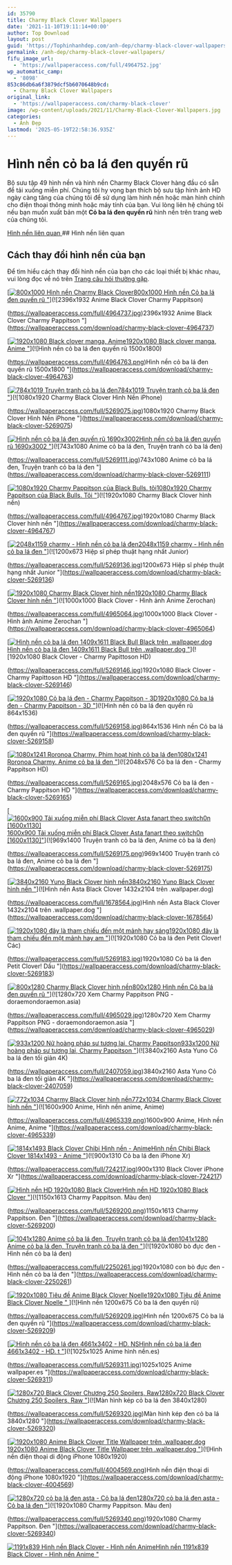 ```yaml
---
id: 35790
title: Charmy Black Clover Wallpapers
date: '2021-11-10T19:11:14+00:00'
author: Top Download
layout: post
guid: 'https://Tophinhanhdep.com/anh-dep/charmy-black-clover-wallpapers/'
permalink: /anh-dep/charmy-black-clover-wallpapers/
fifu_image_url:
  - 'https://wallpaperaccess.com/full/4964752.jpg'
wp_automatic_camp:
  - '8098'
853c86db6a6f3879dcf5b6070648b9cd:
  - Charmy Black Clover Wallpapers
original_link:
  - 'https://wallpaperaccess.com/charmy-black-clover'
image: /wp-content/uploads/2021/11/Charmy-Black-Clover-Wallpapers.jpg
categories:
  - Ảnh Đẹp
lastmod: '2025-05-19T22:58:36.935Z'
---
```

# Hình nền cỏ ba lá đen quyến rũ

Bộ sưu tập 49 hình nền và hình nền Charmy Black Clover hàng đầu có sẵn để tải xuống miễn phí. Chúng tôi hy vọng bạn thích bộ sưu tập hình ảnh HD ngày càng tăng của chúng tôi để sử dụng làm hình nền hoặc màn hình chính cho điện thoại thông minh hoặc máy tính của bạn. Vui lòng liên hệ chúng tôi nếu bạn muốn xuất bản một **Cỏ ba lá đen quyến rũ** hình nền trên trang web của chúng tôi.

[Hình nền liên quan ](#related) ## Hình nền liên quan

## Cách thay đổi hình nền của bạn

Để tìm hiểu cách thay đổi hình nền của bạn cho các loại thiết bị khác nhau, vui lòng đọc về nó trên [Trang câu hỏi thường gặp](https://tophinhanhdep.com/faq/).

  
[[![800x1000 Hình nền Charmy Black Clover](https://wallpaperaccess.com/full/4964752.jpg)800x1000 Hình nền Cỏ ba lá đen quyến rũ "](https://wallpaperaccess.com/download/charmy-black-clover-4964752)](![2396x1932 Anime Black Clover Charmy Pappitson)

(https://wallpaperaccess.com/full/4964737.jpg)2396x1932 Anime Black Clover Charmy Pappitson "](https://wallpaperaccess.com/download/charmy-black-clover-4964737)

[[![1920x1080 Black clover manga, Anime](https://wallpaperaccess.com/full/4964754.jpg)1920x1080 Black clover manga, Anime "](https://wallpaperaccess.com/download/charmy-black-clover-4964754)](![Hình nền cỏ ba lá đen quyến rũ 1500x1800)

(https://wallpaperaccess.com/full/4964763.png)Hình nền cỏ ba lá đen quyến rũ 1500x1800 "](https://wallpaperaccess.com/download/charmy-black-clover-4964763)

[[![784x1019 Truyện tranh cỏ ba lá đen](https://wallpaperaccess.com/full/4964795.jpg)784x1019 Truyện tranh cỏ ba lá đen "](https://wallpaperaccess.com/download/charmy-black-clover-4964795)](![1080x1920 Charmy Black Clover Hình Nền iPhone)

(https://wallpaperaccess.com/full/5269075.jpg)1080x1920 Charmy Black Clover Hình Nền iPhone "](https://wallpaperaccess.com/download/charmy-black-clover-5269075)

[[![Hình nền cỏ ba lá đen quyến rũ 1690x3002](https://wallpaperaccess.com/full/5269108.jpg)Hình nền cỏ ba lá đen quyến rũ 1690x3002 "](https://wallpaperaccess.com/download/charmy-black-clover-5269108)](![743x1080 Anime cỏ ba lá đen, Truyện tranh cỏ ba lá đen)

(https://wallpaperaccess.com/full/5269111.jpg)743x1080 Anime cỏ ba lá đen, Truyện tranh cỏ ba lá đen "](https://wallpaperaccess.com/download/charmy-black-clover-5269111)

[[![1080x1920 Charmy Pappitson của Black Bulls.  tôi](https://wallpaperaccess.com/full/4324246.jpg)1080x1920 Charmy Pappitson của Black Bulls. Tôi "](https://wallpaperaccess.com/download/charmy-black-clover-4324246)](![1920x1080 Charmy Black Clover hình nền)

(https://wallpaperaccess.com/full/4964767.jpg)1920x1080 Charmy Black Clover hình nền "](https://wallpaperaccess.com/download/charmy-black-clover-4964767)

[[![2048x1159 charmy - Hình nền cỏ ba lá đen](https://wallpaperaccess.com/full/5269127.jpg)2048x1159 charmy - Hình nền cỏ ba lá đen "](https://wallpaperaccess.com/download/charmy-black-clover-5269127)](![1200x673 Hiệp sĩ phép thuật hạng nhất Junior)

(https://wallpaperaccess.com/full/5269136.jpg)1200x673 Hiệp sĩ phép thuật hạng nhất Junior "](https://wallpaperaccess.com/download/charmy-black-clover-5269136)

[[![1920x1080 Charmy Black Clover hình nền](https://wallpaperaccess.com/full/5269140.png)1920x1080 Charmy Black Clover hình nền "](https://wallpaperaccess.com/download/charmy-black-clover-5269140)](![1000x1000 Black Clover - Hình ảnh Anime Zerochan)

(https://wallpaperaccess.com/full/4965064.jpg)1000x1000 Black Clover - Hình ảnh Anime Zerochan "](https://wallpaperaccess.com/download/charmy-black-clover-4965064)

[[![Hình nền cỏ ba lá đen 1409x1611 Black Bull Black trên .wallpaper.dog](https://wallpaperaccess.com/full/5269144.jpg)Hình nền cỏ ba lá đen 1409x1611 Black Bull trên .wallpaper.dog "](https://wallpaperaccess.com/download/charmy-black-clover-5269144)](![1920x1080 Black Clover - Charmy Papittoson HD)

(https://wallpaperaccess.com/full/5269146.jpg)1920x1080 Black Clover - Charmy Papittoson HD "](https://wallpaperaccess.com/download/charmy-black-clover-5269146)

[[![1920x1080 Cỏ ba lá đen - Charmy Pappitson - 3D](https://wallpaperaccess.com/full/4964773.jpg)1920x1080 Cỏ ba lá đen - Charmy Pappitson - 3D "](https://wallpaperaccess.com/download/charmy-black-clover-4964773)](![Hình nền cỏ ba lá đen quyến rũ 864x1536)

(https://wallpaperaccess.com/full/5269158.jpg)864x1536 Hình nền Cỏ ba lá đen quyến rũ "](https://wallpaperaccess.com/download/charmy-black-clover-5269158)

[[![1080x1241 Roronoa Charmy.  Phim hoạt hình cỏ ba lá đen](https://wallpaperaccess.com/full/5269162.jpg)1080x1241 Roronoa Charmy. Anime cỏ ba lá đen "](https://wallpaperaccess.com/download/charmy-black-clover-5269162)](![2048x576 Cỏ ba lá đen - Charmy Pappitson HD)

(https://wallpaperaccess.com/full/5269165.jpg)2048x576 Cỏ ba lá đen - Charmy Pappitson HD "](https://wallpaperaccess.com/download/charmy-black-clover-5269165)

[[![1600x900 Tải xuống miễn phí Black Clover Asta fanart theo switch0n [1600x1130]](https://wallpaperaccess.com/full/3135271.jpg)1600x900 Tải xuống miễn phí Black Clover Asta fanart theo switch0n \[1600x1130\]"](https://wallpaperaccess.com/download/charmy-black-clover-3135271)](![969x1400 Truyện tranh cỏ ba lá đen, Anime cỏ ba lá đen)

(https://wallpaperaccess.com/full/5269175.png)969x1400 Truyện tranh cỏ ba lá đen, Anime cỏ ba lá đen "](https://wallpaperaccess.com/download/charmy-black-clover-5269175)

[[![3840x2160 Yuno Black Clover hình nền](https://wallpaperaccess.com/full/3135266.png)3840x2160 Yuno Black Clover hình nền "](https://wallpaperaccess.com/download/charmy-black-clover-3135266)](![Hình nền Asta Black Clover 1432x2104 trên .wallpaper.dog)

(https://wallpaperaccess.com/full/1678564.jpg)Hình nền Asta Black Clover 1432x2104 trên .wallpaper.dog "](https://wallpaperaccess.com/download/charmy-black-clover-1678564)

[[![1920x1080 đây là tham chiếu đến một mảnh hay sáng](https://wallpaperaccess.com/full/5269180.png)1920x1080 đây là tham chiếu đến một mảnh hay am "](https://wallpaperaccess.com/download/charmy-black-clover-5269180)](![1920x1080 Cỏ ba lá đen Petit Clover!  Các)

(https://wallpaperaccess.com/full/5269183.jpg)1920x1080 Cỏ ba lá đen Petit Clover! Dấu "](https://wallpaperaccess.com/download/charmy-black-clover-5269183)

[[![800x1280 Charmy Black Clover hình nền](https://wallpaperaccess.com/full/5269186.jpg)800x1280 Hình nền Cỏ ba lá đen quyến rũ "](https://wallpaperaccess.com/download/charmy-black-clover-5269186)](![1280x720 Xem Charmy Pappitson PNG - doraemondoraemon.asia)

(https://wallpaperaccess.com/full/4965029.jpg)1280x720 Xem Charmy Pappitson PNG - doraemondoraemon.asia "](https://wallpaperaccess.com/download/charmy-black-clover-4965029)

[[![933x1200 Nữ hoàng pháp sư tương lai, Charmy Pappitson](https://wallpaperaccess.com/full/4965088.jpg)933x1200 Nữ hoàng pháp sư tương lai, Charmy Pappitson "](https://wallpaperaccess.com/download/charmy-black-clover-4965088)](![3840x2160 Asta Yuno Cỏ ba lá đen tối giản 4K)

(https://wallpaperaccess.com/full/2407059.jpg)3840x2160 Asta Yuno Cỏ ba lá đen tối giản 4K "](https://wallpaperaccess.com/download/charmy-black-clover-2407059)

[[![772x1034 Charmy Black Clover hình nền](https://wallpaperaccess.com/full/5269193.png)772x1034 Charmy Black Clover hình nền "](https://wallpaperaccess.com/download/charmy-black-clover-5269193)](![1600x900 Anime, Hình nền anime, Anime)

(https://wallpaperaccess.com/full/4965339.png)1600x900 Anime, Hình nền Anime, Anime "](https://wallpaperaccess.com/download/charmy-black-clover-4965339)

[[![1814x1493 Black Clover Chibi Hình nền - Anime](https://wallpaperaccess.com/full/4981450.jpg)Hình nền Chibi Black Clover 1814x1493 - Anime "](https://wallpaperaccess.com/download/charmy-black-clover-4981450)](![900x1310 Cỏ ba lá đen iPhone Xr)

(https://wallpaperaccess.com/full/724217.jpg)900x1310 Black Clover iPhone Xr "](https://wallpaperaccess.com/download/charmy-black-clover-724217)

[[![Hình nền HD 1920x1080 Black Clover](https://wallpaperaccess.com/full/1678555.jpg)Hình nền HD 1920x1080 Black Clover "](https://wallpaperaccess.com/download/charmy-black-clover-1678555)](![1150x1613 Charmy Pappitson.  Màu đen)

(https://wallpaperaccess.com/full/5269200.png)1150x1613 Charmy Pappitson. Đen "](https://wallpaperaccess.com/download/charmy-black-clover-5269200)

[[![1041x1280 Anime cỏ ba lá đen, Truyện tranh cỏ ba lá đen](https://wallpaperaccess.com/full/5269201.jpg)1041x1280 Anime cỏ ba lá đen, Truyện tranh cỏ ba lá đen "](https://wallpaperaccess.com/download/charmy-black-clover-5269201)](![1920x1080 bò đực đen - Hình nền cỏ ba lá đen)

(https://wallpaperaccess.com/full/2250261.jpg)1920x1080 con bò đực đen - Hình nền cỏ ba lá đen "](https://wallpaperaccess.com/download/charmy-black-clover-2250261)

[[![1920x1080 Tiêu đề Anime Black Clover Noelle](https://wallpaperaccess.com/full/5269206.png)1920x1080 Tiêu đề Anime Black Clover Noelle " ](https://wallpaperaccess.com/download/charmy-black-clover-5269206)](![Hình nền 1200x675 Cỏ ba lá đen quyến rũ)

(https://wallpaperaccess.com/full/5269209.jpg)Hình nền 1200x675 Cỏ ba lá đen quyến rũ "](https://wallpaperaccess.com/download/charmy-black-clover-5269209)

[[![Hình nền cỏ ba lá đen 4661x3402 - HD.  NS](https://wallpaperaccess.com/full/2027209.jpg)Hình nền cỏ ba lá đen 4661x3402 - HD. t "](https://wallpaperaccess.com/download/charmy-black-clover-2027209)](![1025x1025 Anime hình nền.es)

(https://wallpaperaccess.com/full/5269311.jpg)1025x1025 Anime wallpaper.es "](https://wallpaperaccess.com/download/charmy-black-clover-5269311)

[[![1280x720 Black Clover Chương 250 Spoilers, Raw](https://wallpaperaccess.com/full/5269313.jpg)1280x720 Black Clover Chương 250 Spoilers, Raw "](https://wallpaperaccess.com/download/charmy-black-clover-5269313)](![Màn hình kép cỏ ba lá đen 3840x1280)

(https://wallpaperaccess.com/full/5269320.jpg)Màn hình kép đen cỏ ba lá 3840x1280 "](https://wallpaperaccess.com/download/charmy-black-clover-5269320)

[[![1920x1080 Anime Black Clover Title Wallpaper trên .wallpaper.dog](https://wallpaperaccess.com/full/4981391.jpg)1920x1080 Anime Black Clover Title Wallpaper trên .wallpaper.dog "](https://wallpaperaccess.com/download/charmy-black-clover-4981391)](![Hình nền điện thoại di động iPhone 1080x1920)

(https://wallpaperaccess.com/full/4004569.png)Hình nền điện thoại di động iPhone 1080x1920 "](https://wallpaperaccess.com/download/charmy-black-clover-4004569)

[[![1280x720 cỏ ba lá đen asta - Cỏ ba lá đen](https://wallpaperaccess.com/full/5269335.jpg)1280x720 cỏ ba lá đen asta - Cỏ ba lá đen "](https://wallpaperaccess.com/download/charmy-black-clover-5269335)](![1920x1080 Charmy Pappitson.  Màu đen)

(https://wallpaperaccess.com/full/5269340.png)1920x1080 Charmy Pappitson. Đen "](https://wallpaperaccess.com/download/charmy-black-clover-5269340)

[![1191x839 Hình nền Black Clover - Hình nền Anime](https://wallpaperaccess.com/full/5269347.jpg)Hình nền 1191x839 Black Clover - Hình nền Anime "](https://wallpaperaccess.com/download/charmy-black-clover-5269347)
